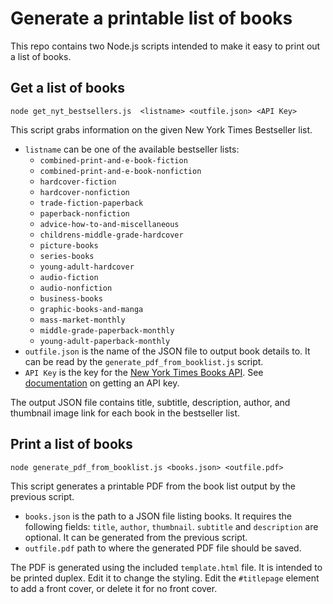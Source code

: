 # Generate a printable list of books

This repo contains two Node.js scripts intended to make it easy to print out
a list of books.

## Get a list of books
`node get_nyt_bestsellers.js  <listname> <outfile.json> <API Key>`

This script grabs information on the given New York Times Bestseller list.
 * `listname` can be one of the available bestseller lists:
   * `combined-print-and-e-book-fiction`
   * `combined-print-and-e-book-nonfiction`
   * `hardcover-fiction`
   * `hardcover-nonfiction`
   * `trade-fiction-paperback`
   * `paperback-nonfiction`
   * `advice-how-to-and-miscellaneous`
   * `childrens-middle-grade-hardcover`
   * `picture-books`
   * `series-books`
   * `young-adult-hardcover`
   * `audio-fiction`
   * `audio-nonfiction`
   * `business-books`
   * `graphic-books-and-manga`
   * `mass-market-monthly`
   * `middle-grade-paperback-monthly`
   * `young-adult-paperback-monthly`
 * `outfile.json` is the name of the JSON file to output book details to. It
   can be read by the `generate_pdf_from_booklist.js` script.
 * `API Key` is the key for the [New York Times Books API](https://developer.nytimes.com/docs/books-product/1/overview).
   See [documentation](https://developer.nytimes.com/get-started) on getting an API key.

The output JSON file contains title, subtitle, description, author, and
thumbnail image link for each book in the bestseller list.

## Print a list of books
`node generate_pdf_from_booklist.js <books.json> <outfile.pdf>`

This script generates a printable PDF from the book list output by the previous
script.

 * `books.json` is the path to a JSON file listing books. It requires the
   following fields: `title`, `author`, `thumbnail`. `subtitle` and `description`
   are optional. It can be generated from the previous script.
 * `outfile.pdf` path to where the generated PDF file should be saved.

The PDF is generated using the included `template.html` file. It is intended to
be printed duplex. Edit it to change the styling. Edit the `#titlepage` element
to add a front cover, or delete it for no front cover.
